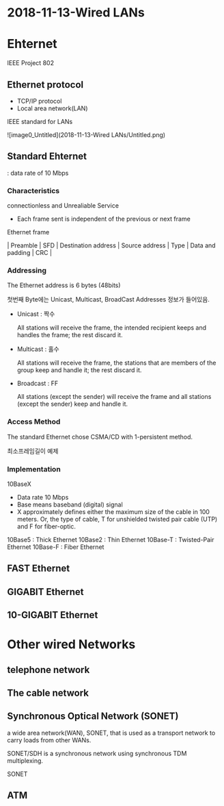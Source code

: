 # 2018-11-13-Wired LANs

# Ehternet

IEEE Project 802

## Ethernet protocol

- TCP/IP protocol
- Local area network(LAN)

IEEE standard for LANs

![image0_Untitled](2018-11-13-Wired LANs/Untitled.png)
## Standard Ehternet

: data rate of 10 Mbps

### Characteristics

connectionless and Unrealiable Service

- Each frame sent is independent of the previous or next frame

Ethernet frame

| Preamble | SFD | Destination address | Source address | Type | Data and padding | CRC |

### Addressing

The Ethernet address is 6 bytes (48bits)

첫번째 Byte에는 Unicast, Multicast, BroadCast Addresses 정보가 들어있음.

- Unicast : 짝수

    All stations will receive the frame, the intended recipient keeps and handles the frame; the rest discard it.

- Multicast : 홀수

    All stations will receive the frame, the stations that are members of the group keep and handle it; the rest discard it.

- Broadcast : FF

    All stations (except the sender) will receive the frame and all stations (except the sender) keep and handle it.

### Access Method

The standard Ethernet chose CSMA/CD with 1-persistent method.

최소프레임길이 예제

### Implementation

10BaseX

- Data rate 10 Mbps
- Base means baseband (digital) signal
- X approximately defines either the maximum size of the cable in 100 meters. Or, the type of cable, T for unshielded twisted pair cable (UTP) and F for fiber-optic.

10Base5 : Thick Ethernet 10Base2 : Thin Ethernet 10Base-T : Twisted-Pair Ethernet 10Base-F : Fiber Ethernet

## FAST Ethernet

## GIGABIT Ethernet

## 10-GIGABIT Ethernet

# Other wired Networks

## telephone network

## The cable network

## Synchronous Optical Network (SONET)

a wide area network(WAN), SONET, that is used as a transport network to carry loads from other WANs.

SONET/SDH is a synchronous network using synchronous TDM multiplexing.

SONET

## ATM